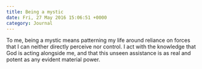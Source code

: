 ```yaml
---
title: Being a mystic
date: Fri, 27 May 2016 15:06:51 +0000
category: Journal
---
```


To me, being a mystic means patterning my life around reliance on forces that I can neither directly perceive nor control. I act with the knowledge that God is acting alongside me, and that this unseen assistance is as real and potent as any evident material power.
